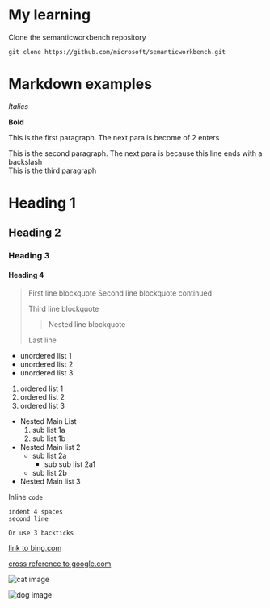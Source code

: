 # My learning
Clone the semanticworkbench repository

```
git clone https://github.com/microsoft/semanticworkbench.git
```




# Markdown examples
*Italics*

**Bold**

This is the first paragraph. The next para is become of 2 enters

This is the second paragraph. The next para is because this line ends with a backslash \
This is the third paragraph
# Heading 1
## Heading 2
### Heading 3
#### Heading 4
> First line blockquote
> Second line blockquote continued
>
> Third line blockquote
>
> > Nested line blockquote
>
> Last line

* unordered list 1
* unordered list 2
* unordered list 3

1. ordered list 1
1. ordered list 2
1. ordered list 3

* Nested Main List
    1. sub list 1a
    1. sub list 1b
* Nested Main list 2
    + sub list 2a
        * sub sub list 2a1
    + sub list 2b
* Nested Main list 3

Inline `code`

    indent 4 spaces
    second line

```
Or use 3 backticks
```
[link to bing.com](www.bing.com)

[cross reference to google.com][id]

![cat image](cat.png)

![dog image][dogid]

[id]: www.google.com "Google"
[dogid]: dog.jpg "Dog"


